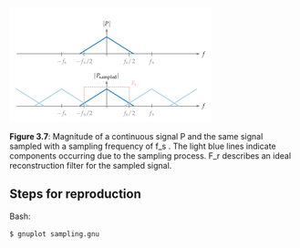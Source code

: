 ![Fig 3.7](fig3_07.png)

**Figure 3.7**: Magnitude of a continuous
signal P and the same signal sampled
with a sampling frequency of f_s . The
light blue lines indicate components occurring due to the sampling process. F_r
describes an ideal reconstruction filter
for the sampled signal.

## Steps for reproduction

Bash:
```Bash
$ gnuplot sampling.gnu 
```
